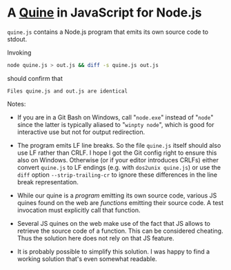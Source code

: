 A [Quine](https://en.wikipedia.org/wiki/Quine_(computing)) in JavaScript for Node.js
====================================================================================

`quine.js` contains a Node.js program that emits its own source code to stdout.

Invoking

```bash
node quine.js > out.js && diff -s quine.js out.js
```
should confirm that
```
Files quine.js and out.js are identical
```

Notes:

* If you are in a Git Bash on Windows, call "`node.exe`" instead of "`node`"
  since the latter is typically aliased to "`winpty node`", which is good for
  interactive use but not for output redirection.

* The program emits LF line breaks.
  So the file `quine.js` itself should also use LF rather than CRLF.
  I hope I got the Git config right to ensure this also on Windows.
  Otherwise (or if your editor introduces CRLFs)
  either convert `quine.js` to LF endings (e.g. with `dos2unix quine.js`)
  or use the `diff` option `--strip-trailing-cr` to ignore these differences
  in the line break representation.

* While our quine is a *program* emitting its own source code,
  various JS quines found on the web are *functions* emitting their source
  code.  A test invocation must explicitly call that function.

* Several JS quines on the web make use of the fact that JS allows to retrieve
  the source code of a function.  This can be considered cheating.
  Thus the solution here does not rely on that JS feature.

* It is probably possible to simplify this solution.
  I was happy to find a working solution that's even somewhat readable.
